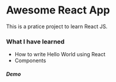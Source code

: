 ﻿# Awesome React App
 This is a pratice project to learn React JS.

 ### What I have learned
 - How to write Hello World using React
 - Components

 ##### Demo

